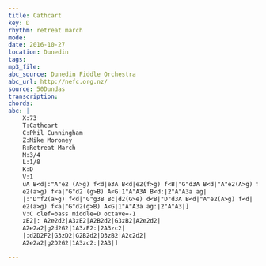 ```yaml
---
title: Cathcart
key: D
rhythm: retreat march
mode:
date: 2016-10-27
location: Dunedin
tags:
mp3_file:
abc_source: Dunedin Fiddle Orchestra
abc_url: http://nefc.org.nz/
source: 50Dundas
transcription:
chords: 
abc: |
    X:73
    T:Cathcart
    C:Phil Cunningham
    Z:Mike Moroney
    R:Retreat March
    M:3/4
    L:1/8
    K:D
    V:1
    uA B<d|:"A"e2 (A>g) f<d|e3A B<d|e2(f>g) f<B|"G"d3A B<d|"A"e2(A>g) f<d|
    e2(a>g) f<a|"G"d2 (g>B) A<G|1"A"A3A B<d:|2"A"A3a ag|
    |:"D"f2(a>g) f<d|"G"g3B Bc|d2(G>e) d<B|"D"d3A B<d|"A"e2(A>g) f<d|
    e2(a>g) f<a|"G"d2(g>B) A<G|1"A"A3a ag:|2"A"A3|]
    V:C clef=bass middle=D octave=-1
    zE2|: A2e2d2|A3zE2|A2B2d2|G3zB2|A2e2d2|
    A2e2a2|g2d2G2|1A3zE2:|2A3zc2|
    |:d2D2F2|G3zD2|G2B2d2|D3zB2|A2c2d2|
    A2e2a2|g2D2G2|1A3zc2:|2A3|]

---
```



